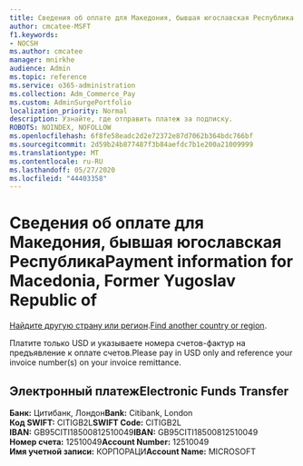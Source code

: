 ```yaml
---
title: Сведения об оплате для Македония, бывшая югославская Республика
author: cmcatee-MSFT
f1.keywords:
- NOCSH
ms.author: cmcatee
manager: mnirkhe
audience: Admin
ms.topic: reference
ms.service: o365-administration
ms.collection: Adm_Commerce_Pay
ms.custom: AdminSurgePortfolio
localization_priority: Normal
description: Узнайте, где отправить платеж за подписку.
ROBOTS: NOINDEX, NOFOLLOW
ms.openlocfilehash: 6f8fe58eadc2d2e72372e87d7062b364bdc766bf
ms.sourcegitcommit: 2d59b24b877487f3b84aefdc7b1e200a21009999
ms.translationtype: MT
ms.contentlocale: ru-RU
ms.lasthandoff: 05/27/2020
ms.locfileid: "44403358"
---
```

# <a name="payment-information-for-macedonia-former-yugoslav-republic-of"></a><span data-ttu-id="dcf4e-103">Сведения об оплате для Македония, бывшая югославская Республика</span><span class="sxs-lookup"><span data-stu-id="dcf4e-103">Payment information for Macedonia, Former Yugoslav Republic of</span></span>

<span data-ttu-id="dcf4e-104">[Найдите другую страну или регион](../billing-and-payments/pay-for-your-subscription.md).</span><span class="sxs-lookup"><span data-stu-id="dcf4e-104">[Find another country or region](../billing-and-payments/pay-for-your-subscription.md).</span></span> 

<span data-ttu-id="dcf4e-105">Платите только USD и указываете номера счетов-фактур на предъявление к оплате счетов.</span><span class="sxs-lookup"><span data-stu-id="dcf4e-105">Please pay in USD only and reference your invoice number(s) on your invoice remittance.</span></span>

## <a name="electronic-funds-transfer"></a><span data-ttu-id="dcf4e-106">Электронный платеж</span><span class="sxs-lookup"><span data-stu-id="dcf4e-106">Electronic Funds Transfer</span></span>

<span data-ttu-id="dcf4e-107">**Банк:** Цитибанк, Лондон</span><span class="sxs-lookup"><span data-stu-id="dcf4e-107">**Bank:** Citibank, London</span></span>  
<span data-ttu-id="dcf4e-108">**Код SWIFT:** CITIGB2L</span><span class="sxs-lookup"><span data-stu-id="dcf4e-108">**SWIFT Code:** CITIGB2L</span></span>  
<span data-ttu-id="dcf4e-109">**IBAN:** GB95CITI18500812510049</span><span class="sxs-lookup"><span data-stu-id="dcf4e-109">**IBAN:** GB95CITI18500812510049</span></span>  
<span data-ttu-id="dcf4e-110">**Номер счета:** 12510049</span><span class="sxs-lookup"><span data-stu-id="dcf4e-110">**Account Number:** 12510049</span></span>  
<span data-ttu-id="dcf4e-111">**Имя учетной записи:** КОРПОРАЦИ</span><span class="sxs-lookup"><span data-stu-id="dcf4e-111">**Account Name:** MICROSOFT</span></span>  